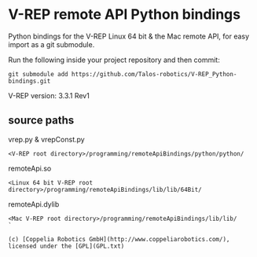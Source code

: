 V-REP remote API Python bindings
===

Python bindings for the V-REP Linux 64 bit & the Mac remote API, for easy import as a git submodule.


Run the following inside your project repository and then commit:
```
git submodule add https://github.com/Talos-robotics/V-REP_Python-bindings.git
```

V-REP version: 3.3.1 Rev1

source paths
---
vrep.py & vrepConst.py
```
<V-REP root directory>/programming/remoteApiBindings/python/python/
```

remoteApi.so
```
<Linux 64 bit V-REP root directory>/programming/remoteApiBindings/lib/lib/64Bit/
```

remoteApi.dylib
```
<Mac V-REP root directory>/programming/remoteApiBindings/lib/lib/
`

(c) [Coppelia Robotics GmbH](http://www.coppeliarobotics.com/), licensed under the [GPL](GPL.txt)
